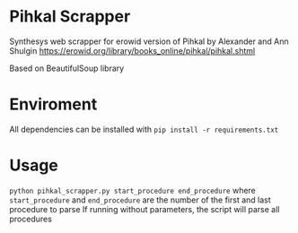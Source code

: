# Pihkal Scrapper
Synthesys web scrapper for erowid version of Pihkal by Alexander and Ann Shulgin
https://erowid.org/library/books_online/pihkal/pihkal.shtml

Based on BeautifulSoup library


# Enviroment 
 All dependencies can be installed with `pip install -r requirements.txt`

# Usage
```python pihkal_scrapper.py start_procedure end_procedure```
where `start_procedure` and `end_procedure` are the number of the first and last procedure to parse
If running without parameters, the script will parse all procedures